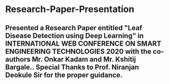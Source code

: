# Research-Paper-Presentation

## Presented a Research Paper entitled "Leaf Disease Detection using Deep Learning" in INTERNATIONAL WEB CONFERENCE ON SMART ENGINEERING TECHNOLOGIES 2020 with the co-authors Mr. Onkar Kadam and Mr. Kshitij Bargale.. Special Thanks to Prof. Niranjan Deokule Sir for the proper guidance.
